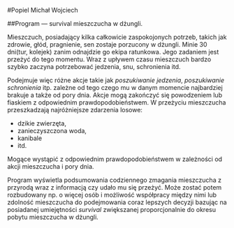 #Popiel Michał Wojciech

##Program — survival mieszczucha w dżungli.

Mieszczuch, posiadający kilka całkowicie zaspokojonych potrzeb, takich jak zdrowie, głód, pragnienie, sen zostaje porzucony w dżungli. Minie 30 dni(tur, kolejek) zanim odnajdzie go ekipa ratunkowa. Jego zadaniem jest przeżyć do tego momentu. Wraz z upływem czasu mieszczuch bardzo szybko zaczyna potrzebować jedzenia, snu, schronienia itd. 

Podejmuje więc różne akcje takie jak _poszukiwanie jedzenia_, _poszukiwanie schronienia_ itp. zależne od tego czego mu w danym momencie najbardziej brakuje a także od pory dnia. Akcje mogą zakończyć się powodzeniem lub fiaskiem z odpowiednim prawdopodobieństwem. W przeżyciu mieszczucha przeszkadzają najróżniejsze zdarzenia losowe:

- dzikie zwierzęta, 
- zanieczyszczona woda, 
- kanibale 
- itd. 

Mogące wystąpić z odpowiednim prawdopodobieństwem w zależności od akcji mieszczucha i pory dnia. 

Program wyświetla podsumowania codziennego zmagania mieszczucha z przyrodą wraz z informacją czy udało mu się przeżyć. Może zostać potem rozbudowany np. o więcej osób i możliwość współpracy między nimi lub zdolność mieszczucha do podejmowania coraz lepszych decyzji bazując na posiadanej umiejętności _survival_ zwiększanej proporcjonalnie do okresu pobytu mieszczucha w dżungli.
